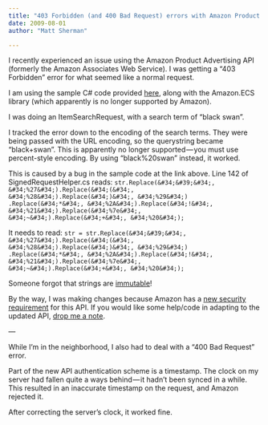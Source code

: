 ```yaml
---
title: "403 Forbidden (and 400 Bad Request) errors with Amazon Product Advertising API"
date: 2009-08-01
author: "Matt Sherman"

---
```


I recently experienced an issue using the Amazon Product Advertising API (formerly the Amazon Associates Web Service). I was getting a “403 Forbidden” error for what seemed like a normal request.

I am using the sample C# code provided [here](http://developer.amazonwebservices.com/connect/entry.jspa?externalID=2480&amp;categoryID=14), along with the Amazon.ECS library (which apparently is no longer supported by Amazon).

I was doing an ItemSearchRequest, with a search term of “black swan”.

I tracked the error down to the encoding of the search terms. They were being passed with the URL encoding, so the querystring became “black+swan”. This is apparently no longer supported — you must use percent-style encoding. By using “black%20swan” instead, it worked.

This is caused by a bug in the sample code at the link above. Line 142 of SignedRequestHelper.cs reads:
`str.Replace(&#34;&#39;&#34;, &#34;%27&#34;).Replace(&#34;(&#34;, &#34;%28&#34;).Replace(&#34;)&#34;, &#34;%29&#34;)  
   .Replace(&#34;*&#34;, &#34;%2A&#34;).Replace(&#34;!&#34;, &#34;%21&#34;).Replace(&#34;%7e&#34;, &#34;~&#34;).Replace(&#34;+&#34;, &#34;%20&#34;);`

It needs to read:
`str = str.Replace(&#34;&#39;&#34;, &#34;%27&#34;).Replace(&#34;(&#34;, &#34;%28&#34;).Replace(&#34;)&#34;, &#34;%29&#34;)  
         .Replace(&#34;*&#34;, &#34;%2A&#34;).Replace(&#34;!&#34;, &#34;%21&#34;).Replace(&#34;%7e&#34;, &#34;~&#34;).Replace(&#34;+&#34;, &#34;%20&#34;);`

Someone forgot that strings are [immutable](http://codebetter.com/blogs/patricksmacchia/archive/2008/01/13/immutable-types-understand-them-and-use-them.aspx)!

By the way, I was making changes because Amazon has a [new security requirement](http://developer.amazonwebservices.com/connect/ann.jspa?annID=444) for this API. If you would like some help/code in adapting to the updated API, [drop me a note](/blog/Contact.aspx).

—

While I’m in the neighborhood, I also had to deal with a “400 Bad Request” error.

Part of the new API authentication scheme is a timestamp. The clock on my server had fallen quite a ways behind — it hadn’t been synced in a while. This resulted in an inaccurate timestamp on the request, and Amazon rejected it.

After correcting the server’s clock, it worked fine.
